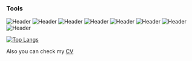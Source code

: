 ### Tools
  ![Header](https://img.shields.io/badge/Jira-090909?style=for-the-badge&logo=jira&logoColor=136be1)
  ![Header](https://img.shields.io/badge/redmine-090909?style=for-the-badge&logo=redmine&logoColor=AE1400)
  ![Header](https://img.shields.io/badge/Postman-090909?style=for-the-badge&logo=postman&logoColor=f76935)
  ![Header](https://img.shields.io/badge/Swagger-090909?style=for-the-badge&logo=swagger&logoColor=7ede2b)
  ![Header](https://img.shields.io/badge/Github-090909?style=for-the-badge&logo=github&logoColor=8cc4d7)
  ![Header](https://img.shields.io/badge/postgresql-090909?style=for-the-badge&logo=postgresql&logoColor=00618a)
  ![Header](https://img.shields.io/badge/DevTools-090909?style=for-the-badge&logo=googlechrome&logoColor=2674f2)
  ![Header](https://img.shields.io/badge/graylog-090909?style=for-the-badge&logo=graylog&logoColor=FF3835)

  <!-- [![Anurag's GitHub stats](https://github-readme-stats.vercel.app/api?username=Melectri&show_icons=tru&theme=dark)](https://github.com/anuraghazra/github-readme-stats)-->
[![Top Langs](https://github-readme-stats.vercel.app/api/top-langs/?username=Melectri&layout=compact&hide=html,css&theme=dark)](https://github.com/anuraghazra/github-readme-stats)

Also you can check my <a href="https://shorturl.at/zFHK4">CV</a> 
<!--
**Melectri/Melectri** is a ✨ _special_ ✨ repository because its `README.md` (this file) appears on your GitHub profile.

Here are some ideas to get you started:
dsf
- 🔭 I’m currently working on ...
- 🌱 I’m currently learning ...
- 👯 I’m looking to collaborate on ...
- 🤔 I’m looking for help with ...
- 💬 Ask me about ...
- 📫 How to reach me: ...
- 😄 Pronouns: ...
- ⚡ Fun fact: ...
-->
